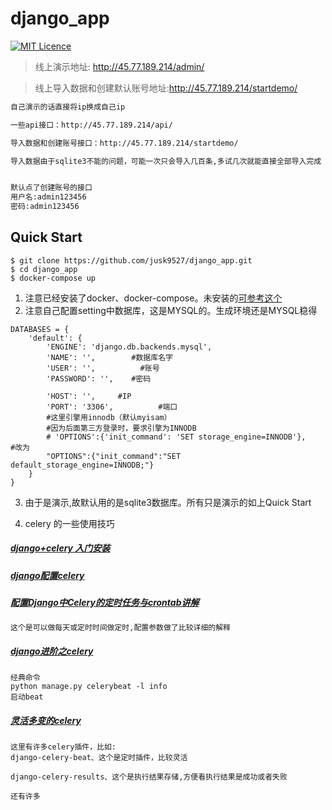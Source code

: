 # django_app


[![MIT Licence](https://badges.frapsoft.com/os/mit/mit.svg?v=103)](https://opensource.org/licenses/mit-license.php)



>线上演示地址: http://45.77.189.214/admin/

>线上导入数据和创建默认账号地址:http://45.77.189.214/startdemo/
```markdown
自己演示的话直接将ip换成自己ip

一些api接口：http://45.77.189.214/api/

导入数据和创建账号接口：http://45.77.189.214/startdemo/

导入数据由于sqlite3不能的问题，可能一次只会导入几百条,多试几次就能直接全部导入完成


默认点了创建账号的接口
用户名:admin123456
密码:admin123456
```


## Quick Start

```
$ git clone https://github.com/jusk9527/django_app.git
$ cd django_app
$ docker-compose up
```
1. 注意已经安装了docker、docker-compose。未安装的[可参考这个](https://www.runoob.com/docker/centos-docker-install.html)
2. 注意自己配置setting中数据库，这是MYSQL的。生成环境还是MYSQL稳得
```
DATABASES = {
    'default': {
        'ENGINE': 'django.db.backends.mysql',
        'NAME': '',        #数据库名字
        'USER': '',          #账号
        'PASSWORD': '',    #密码

        'HOST': '',     #IP
        'PORT': '3306',          #端口
        #这里引擎用innodb（默认myisam）
        #因为后面第三方登录时，要求引擎为INNODB
        # 'OPTIONS':{'init_command': 'SET storage_engine=INNODB'},    #改为
        "OPTIONS":{"init_command":"SET default_storage_engine=INNODB;"}
    }
}
```
3. 由于是演示,故默认用的是sqlite3数据库。所有只是演示的如上Quick Start


4. celery 的一些使用技巧

#####  [django+celery 入门安装](https://github.com/coco369/knowledge/blob/master/celery/1.celery%E5%85%A5%E9%97%A8%E5%9F%BA%E7%A1%80/1.%E5%AE%89%E8%A3%85%E9%85%8D%E7%BD%AE%E4%B8%8E%E7%AE%80%E5%8D%95%E6%A1%88%E4%BE%8B.md)

#####  [django配置celery](https://juejin.im/post/5b588b8c6fb9a04f834655a6)

#####  [配置Django中Celery的定时任务与crontab讲解](https://www.jianshu.com/p/2e2a29e14c94)


```markdown
这个是可以做每天或定时时间做定时,配置参数做了比较详细的解释
```


#####  [django进阶之celery](https://segmentfault.com/a/1190000016082551)


```
经典命令
python manage.py celerybeat -l info
启动beat
```

##### [灵活多变的celery](https://github.com/celery)


```
这里有许多celery插件，比如:
django-celery-beat、这个是定时插件，比较灵活

django-celery-results、这个是执行结果存储,方便看执行结果是成功或者失败

还有许多
```
